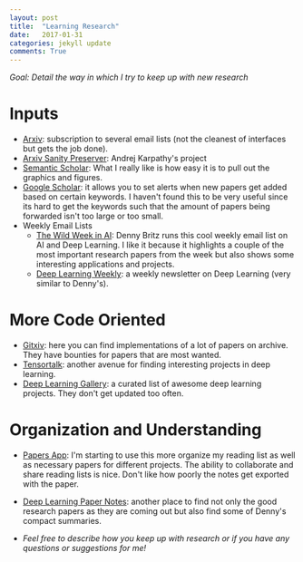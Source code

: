 ```yaml
---
layout: post
title:  "Learning Research"
date:   2017-01-31
categories: jekyll update
comments: True
---
```

*Goal: Detail the way in which I try to keep up with new research*

# **Inputs**
- [Arxiv](https://arxiv.org/): subscription to several email lists (not the cleanest of interfaces but gets the job done).
- [Arxiv Sanity Preserver](http://www.arxiv-sanity.com/): Andrej Karpathy's project
- [Semantic Scholar](https://www.semanticscholar.org/): What I really like is how easy it is to pull out the graphics and figures.
- [Google Scholar](https://scholar.google.com/): it allows you to set alerts when new papers get added based on certain keywords. I haven't found this to be very useful since its hard to get the keywords such that the amount of papers being forwarded isn't too large or too small.
- Weekly Email Lists
    + [The Wild Week in AI](https://www.getrevue.co/profile/wildml): Denny Britz runs this cool weekly email list on AI and Deep Learning. I like it because it highlights a couple of the most important research papers from the week but also shows some interesting applications and projects.
    + [Deep Learning Weekly](http://www.deeplearningweekly.com/): a weekly newsletter on Deep Learning (very similar to Denny's).

# **More Code Oriented**
- [Gitxiv](http://www.gitxiv.com/): here you can find implementations of a lot of papers on archive. They have bounties for papers that are most wanted.
- [Tensortalk](https://tensortalk.com/): another avenue for finding interesting projects in deep learning.
- [Deep Learning Gallery](http://deeplearninggallery.com/): a curated list of awesome deep learning projects. They don't get updated too often.

# **Organization and Understanding**
- [Papers App](http://papersapp.com/): I'm starting to use this more organize my reading list as well as necessary papers for different projects. The ability to collaborate and share reading lists is nice. Don't like how poorly the notes get exported with the paper.
- [Deep Learning Paper Notes](https://github.com/dennybritz/deeplearning-papernotes): another place to find not only the good research papers as they are coming out but also find some of Denny's compact summaries.


- *Feel free to describe how you keep up with research or if you have any questions or suggestions for me!*